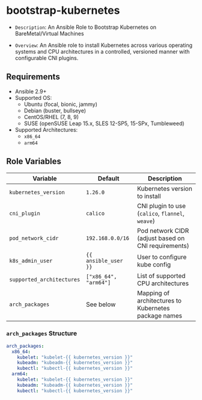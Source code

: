 # bootstrap-kubernetes

- `Description`: An Ansible Role to Bootstrap Kubernetes on BareMetal/Virtual Machines

- `Overview`: An Ansible role to install Kubernetes across various operating systems and CPU architectures in a controlled, versioned manner with configurable CNI plugins.

## Requirements

- Ansible 2.9+
- Supported OS:
  - Ubuntu (focal, bionic, jammy)
  - Debian (buster, bullseye)
  - CentOS/RHEL (7, 8, 9)
  - SUSE (openSUSE Leap 15.x, SLES 12-SP5, 15-SPx, Tumbleweed)
- Supported Architectures:
  - `x86_64`
  - `arm64`

## Role Variables

| Variable               | Default                | Description                                               |
|------------------------|------------------------|-----------------------------------------------------------|
| `kubernetes_version`   | `1.26.0`               | Kubernetes version to install                             |
| `cni_plugin`           | `calico`               | CNI plugin to use (`calico`, `flannel`, `weave`)         |
| `pod_network_cidr`     | `192.168.0.0/16`       | Pod network CIDR (adjust based on CNI requirements)       |
| `k8s_admin_user`       | `{{ ansible_user }}`   | User to configure kube config                             |
| `supported_architectures` | `["x86_64", "arm64"]` | List of supported CPU architectures                       |
| `arch_packages`        | See below              | Mapping of architectures to Kubernetes package names      |

### `arch_packages` Structure

```yaml
arch_packages:
  x86_64:
    kubelet: "kubelet-{{ kubernetes_version }}"
    kubeadm: "kubeadm-{{ kubernetes_version }}"
    kubectl: "kubectl-{{ kubernetes_version }}"
  arm64:
    kubelet: "kubelet-{{ kubernetes_version }}"
    kubeadm: "kubeadm-{{ kubernetes_version }}"
    kubectl: "kubectl-{{ kubernetes_version }}"
```